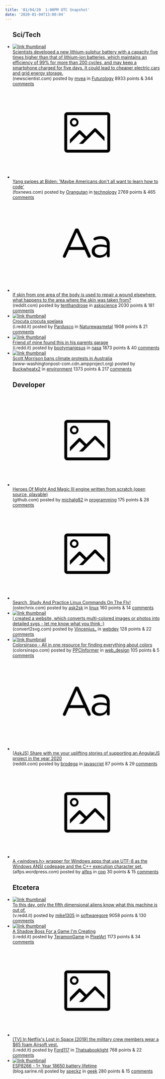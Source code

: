 ```yaml
---
title: '01/04/20  1:00PM UTC Snapshot'
date: '2020-01-04T13:00:04'
---
```

<ul>
<h2>Sci/Tech</h2>

<li><a href='https://www.newscientist.com/article/2228681-a-new-battery-could-keep-your-phone-charged-for-five-days/'><img src='https://b.thumbs.redditmedia.com/-P8IIDSt6pEkVCNGBEgsJVURvrzbzjrjkIYJDQ4OkTc.jpg' alt='link thumbnail'></a><div><div class='linkTitle'><a href='https://www.newscientist.com/article/2228681-a-new-battery-could-keep-your-phone-charged-for-five-days/'>Scientists developed a new lithium-sulphur battery with a capacity five times higher than that of lithium-ion batteries, which maintains an efficiency of 99% for more than 200 cycles, and may keep a smartphone charged for five days. It could lead to cheaper electric cars and grid energy storage.</a></div>(newscientist.com) posted by <a href='https://www.reddit.com/user/mvea'>mvea</a> in <a href='https://www.reddit.com/r/Futurology'>Futurology</a> 8933 points & 344 <a href='https://www.reddit.com/r/Futurology/comments/ejl8hy/scientists_developed_a_new_lithiumsulphur_battery/'>comments</a></div></li>

<li><a href='https://www.foxnews.com/politics/andrew-yang-joe-biden-coding'><svg version='1.1' viewBox='-34 -14 104 64' preserveAspectRatio='xMidYMid meet' xmlns='http://www.w3.org/2000/svg' xmlns:xlink='http://www.w3.org/1999/xlink'>
    <title>link thumbnail</title>
    <path d='M32,4H4A2,2,0,0,0,2,6V30a2,2,0,0,0,2,2H32a2,2,0,0,0,2-2V6A2,2,0,0,0,32,4ZM4,30V6H32V30Z'></path>
    <path d='M8.92,14a3,3,0,1,0-3-3A3,3,0,0,0,8.92,14Zm0-4.6A1.6,1.6,0,1,1,7.33,11,1.6,1.6,0,0,1,8.92,9.41Z'></path>
    <path d='M22.78,15.37l-5.4,5.4-4-4a1,1,0,0,0-1.41,0L5.92,22.9v2.83l6.79-6.79L16,22.18l-3.75,3.75H15l8.45-8.45L30,24V21.18l-5.81-5.81A1,1,0,0,0,22.78,15.37Z'></path>
    </svg></a><div><div class='linkTitle'><a href='https://www.foxnews.com/politics/andrew-yang-joe-biden-coding'>Yang swipes at Biden: 'Maybe Americans don't all want to learn how to code'</a></div>(foxnews.com) posted by <a href='https://www.reddit.com/user/Orangutan'>Orangutan</a> in <a href='https://www.reddit.com/r/technology'>technology</a> 2769 points & 465 <a href='https://www.reddit.com/r/technology/comments/ejox6x/yang_swipes_at_biden_maybe_americans_dont_all/'>comments</a></div></li>

<li><a href='https://www.reddit.com/r/askscience/comments/ejr7v9/if_skin_from_one_area_of_the_body_is_used_to/'><svg version='1.1' viewBox='-34 -12 104 64' preserveAspectRatio='xMidYMid slice' xmlns='http://www.w3.org/2000/svg' xmlns:xlink='http://www.w3.org/1999/xlink'>
    <title>text link thumbnail</title>
    <path d='M12.19,8.84a1.45,1.45,0,0,0-1.4-1h-.12a1.46,1.46,0,0,0-1.42,1L1.14,26.56a1.29,1.29,0,0,0-.14.59,1,1,0,0,0,1,1,1.12,1.12,0,0,0,1.08-.77l2.08-4.65h11l2.08,4.59a1.24,1.24,0,0,0,1.12.83,1.08,1.08,0,0,0,1.08-1.08,1.64,1.64,0,0,0-.14-.57ZM6.08,20.71l4.59-10.22,4.6,10.22Z'>
    </path>
    <path d='M32.24,14.78A6.35,6.35,0,0,0,27.6,13.2a11.36,11.36,0,0,0-4.7,1,1,1,0,0,0-.58.89,1,1,0,0,0,.94.92,1.23,1.23,0,0,0,.39-.08,8.87,8.87,0,0,1,3.72-.81c2.7,0,4.28,1.33,4.28,3.92v.5a15.29,15.29,0,0,0-4.42-.61c-3.64,0-6.14,1.61-6.14,4.64v.05c0,2.95,2.7,4.48,5.37,4.48a6.29,6.29,0,0,0,5.19-2.48V26.9a1,1,0,0,0,1,1,1,1,0,0,0,1-1.06V19A5.71,5.71,0,0,0,32.24,14.78Zm-.56,7.7c0,2.28-2.17,3.89-4.81,3.89-1.94,0-3.61-1.06-3.61-2.86v-.06c0-1.8,1.5-3,4.2-3a15.2,15.2,0,0,1,4.22.61Z'>
    </path>
    </svg></a><div><div class='linkTitle'><a href='https://www.reddit.com/r/askscience/comments/ejr7v9/if_skin_from_one_area_of_the_body_is_used_to/'>If skin from one area of the body is used to repair a wound elsewhere, what happens to the area where the skin was taken from?</a></div>(reddit.com) posted by <a href='https://www.reddit.com/user/tenthandrose'>tenthandrose</a> in <a href='https://www.reddit.com/r/askscience'>askscience</a> 2030 points & 181 <a href='https://www.reddit.com/r/askscience/comments/ejr7v9/if_skin_from_one_area_of_the_body_is_used_to/'>comments</a></div></li>

<li><a href='https://i.redd.it/0m25fmdq5m841.jpg'><img src='https://b.thumbs.redditmedia.com/aQ-MyZHl5K34b5NHALUwofDOJjLLyVBznzztelj9Onc.jpg' alt='link thumbnail'></a><div><div class='linkTitle'><a href='https://i.redd.it/0m25fmdq5m841.jpg'>Crocuta crocuta spelaea</a></div>(i.redd.it) posted by <a href='https://www.reddit.com/user/Pardusco'>Pardusco</a> in <a href='https://www.reddit.com/r/Naturewasmetal'>Naturewasmetal</a> 1908 points & 21 <a href='https://www.reddit.com/r/Naturewasmetal/comments/ejk653/crocuta_crocuta_spelaea/'>comments</a></div></li>

<li><a href='https://i.redd.it/9ms9zv7edp841.jpg'><img src='https://b.thumbs.redditmedia.com/WckiXwqmkeS9DZsGPMqjtz0ntadHR3WCW-py5gIrKcI.jpg' alt='link thumbnail'></a><div><div class='linkTitle'><a href='https://i.redd.it/9ms9zv7edp841.jpg'>Friend of mine found this in his parents garage</a></div>(i.redd.it) posted by <a href='https://www.reddit.com/user/bootymanjesus'>bootymanjesus</a> in <a href='https://www.reddit.com/r/nasa'>nasa</a> 1873 points & 40 <a href='https://www.reddit.com/r/nasa/comments/ejsrc3/friend_of_mine_found_this_in_his_parents_garage/'>comments</a></div></li>

<li><a href='https://www-washingtonpost-com.cdn.ampproject.org/c/s/www.washingtonpost.com/world/2019/11/01/australias-prime-minister-pledges-outlaw-climate-boycotts-arguing-they-threaten-economy/?outputType=amp&amp;fbclid=IwAR024yLvht-c_8bB6uviKGCvsqMFQ2FB3Q7KkhohDjdu4Vr13iyKCl--KWw'><img src='https://b.thumbs.redditmedia.com/hEIsYnq5n6b41-FfGzNtP6SDSDKX-ROOBbtT3pDZo7E.jpg' alt='link thumbnail'></a><div><div class='linkTitle'><a href='https://www-washingtonpost-com.cdn.ampproject.org/c/s/www.washingtonpost.com/world/2019/11/01/australias-prime-minister-pledges-outlaw-climate-boycotts-arguing-they-threaten-economy/?outputType=amp&amp;fbclid=IwAR024yLvht-c_8bB6uviKGCvsqMFQ2FB3Q7KkhohDjdu4Vr13iyKCl--KWw'>Scott Morrison bans climate protests in Australia</a></div>(www-washingtonpost-com.cdn.ampproject.org) posted by <a href='https://www.reddit.com/user/Buckwheatx2'>Buckwheatx2</a> in <a href='https://www.reddit.com/r/environment'>environment</a> 1373 points & 217 <a href='https://www.reddit.com/r/environment/comments/ejn8ma/scott_morrison_bans_climate_protests_in_australia/'>comments</a></div></li>

<h2>Developer</h2>

<li><a href='https://github.com/vcmi/vcmi'><svg version='1.1' viewBox='-34 -14 104 64' preserveAspectRatio='xMidYMid meet' xmlns='http://www.w3.org/2000/svg' xmlns:xlink='http://www.w3.org/1999/xlink'>
    <title>link thumbnail</title>
    <path d='M32,4H4A2,2,0,0,0,2,6V30a2,2,0,0,0,2,2H32a2,2,0,0,0,2-2V6A2,2,0,0,0,32,4ZM4,30V6H32V30Z'></path>
    <path d='M8.92,14a3,3,0,1,0-3-3A3,3,0,0,0,8.92,14Zm0-4.6A1.6,1.6,0,1,1,7.33,11,1.6,1.6,0,0,1,8.92,9.41Z'></path>
    <path d='M22.78,15.37l-5.4,5.4-4-4a1,1,0,0,0-1.41,0L5.92,22.9v2.83l6.79-6.79L16,22.18l-3.75,3.75H15l8.45-8.45L30,24V21.18l-5.81-5.81A1,1,0,0,0,22.78,15.37Z'></path>
    </svg></a><div><div class='linkTitle'><a href='https://github.com/vcmi/vcmi'>Heroes Of Might And Magic III engine written from scratch (open source, playable)</a></div>(github.com) posted by <a href='https://www.reddit.com/user/michalg82'>michalg82</a> in <a href='https://www.reddit.com/r/programming'>programming</a> 175 points & 28 <a href='https://www.reddit.com/r/programming/comments/ejuckw/heroes_of_might_and_magic_iii_engine_written_from/'>comments</a></div></li>

<li><a href='https://www.ostechnix.com/search-study-and-practice-linux-commands-on-the-fly/'><svg version='1.1' viewBox='-34 -14 104 64' preserveAspectRatio='xMidYMid meet' xmlns='http://www.w3.org/2000/svg' xmlns:xlink='http://www.w3.org/1999/xlink'>
    <title>link thumbnail</title>
    <path d='M32,4H4A2,2,0,0,0,2,6V30a2,2,0,0,0,2,2H32a2,2,0,0,0,2-2V6A2,2,0,0,0,32,4ZM4,30V6H32V30Z'></path>
    <path d='M8.92,14a3,3,0,1,0-3-3A3,3,0,0,0,8.92,14Zm0-4.6A1.6,1.6,0,1,1,7.33,11,1.6,1.6,0,0,1,8.92,9.41Z'></path>
    <path d='M22.78,15.37l-5.4,5.4-4-4a1,1,0,0,0-1.41,0L5.92,22.9v2.83l6.79-6.79L16,22.18l-3.75,3.75H15l8.45-8.45L30,24V21.18l-5.81-5.81A1,1,0,0,0,22.78,15.37Z'></path>
    </svg></a><div><div class='linkTitle'><a href='https://www.ostechnix.com/search-study-and-practice-linux-commands-on-the-fly/'>Search, Study And Practice Linux Commands On The Fly!</a></div>(ostechnix.com) posted by <a href='https://www.reddit.com/user/ask2sk'>ask2sk</a> in <a href='https://www.reddit.com/r/linux'>linux</a> 160 points & 14 <a href='https://www.reddit.com/r/linux/comments/ejsxz0/search_study_and_practice_linux_commands_on_the/'>comments</a></div></li>

<li><a href='https://convert2svg.com/'><img src='https://b.thumbs.redditmedia.com/Ha7nXG6RSMVWHZqm-RxC1YxvEonwlxnElgRMweKIlYQ.jpg' alt='link thumbnail'></a><div><div class='linkTitle'><a href='https://convert2svg.com/'>I created a website, which converts multi-colored images or photos into detailed svgs - let me know what you think :)</a></div>(convert2svg.com) posted by <a href='https://www.reddit.com/user/Vincenius_'>Vincenius_</a> in <a href='https://www.reddit.com/r/webdev'>webdev</a> 128 points & 22 <a href='https://www.reddit.com/r/webdev/comments/ejuml1/i_created_a_website_which_converts_multicolored/'>comments</a></div></li>

<li><a href='https://colorsinspo.com/'><img src='https://b.thumbs.redditmedia.com/A1aoGI8KLzFO_FVlBOSjF3h0521oBPgrnK_nH2_qjLA.jpg' alt='link thumbnail'></a><div><div class='linkTitle'><a href='https://colorsinspo.com/'>Colorsinspo - All in one resource for finding everything about colors</a></div>(colorsinspo.com) posted by <a href='https://www.reddit.com/user/PPCInformer'>PPCInformer</a> in <a href='https://www.reddit.com/r/web_design'>web_design</a> 105 points & 5 <a href='https://www.reddit.com/r/web_design/comments/ejqhyk/colorsinspo_all_in_one_resource_for_finding/'>comments</a></div></li>

<li><a href='https://www.reddit.com/r/javascript/comments/ejlpbf/askjs_share_with_me_your_uplifting_stories_of/'><svg version='1.1' viewBox='-34 -12 104 64' preserveAspectRatio='xMidYMid slice' xmlns='http://www.w3.org/2000/svg' xmlns:xlink='http://www.w3.org/1999/xlink'>
    <title>text link thumbnail</title>
    <path d='M12.19,8.84a1.45,1.45,0,0,0-1.4-1h-.12a1.46,1.46,0,0,0-1.42,1L1.14,26.56a1.29,1.29,0,0,0-.14.59,1,1,0,0,0,1,1,1.12,1.12,0,0,0,1.08-.77l2.08-4.65h11l2.08,4.59a1.24,1.24,0,0,0,1.12.83,1.08,1.08,0,0,0,1.08-1.08,1.64,1.64,0,0,0-.14-.57ZM6.08,20.71l4.59-10.22,4.6,10.22Z'>
    </path>
    <path d='M32.24,14.78A6.35,6.35,0,0,0,27.6,13.2a11.36,11.36,0,0,0-4.7,1,1,1,0,0,0-.58.89,1,1,0,0,0,.94.92,1.23,1.23,0,0,0,.39-.08,8.87,8.87,0,0,1,3.72-.81c2.7,0,4.28,1.33,4.28,3.92v.5a15.29,15.29,0,0,0-4.42-.61c-3.64,0-6.14,1.61-6.14,4.64v.05c0,2.95,2.7,4.48,5.37,4.48a6.29,6.29,0,0,0,5.19-2.48V26.9a1,1,0,0,0,1,1,1,1,0,0,0,1-1.06V19A5.71,5.71,0,0,0,32.24,14.78Zm-.56,7.7c0,2.28-2.17,3.89-4.81,3.89-1.94,0-3.61-1.06-3.61-2.86v-.06c0-1.8,1.5-3,4.2-3a15.2,15.2,0,0,1,4.22.61Z'>
    </path>
    </svg></a><div><div class='linkTitle'><a href='https://www.reddit.com/r/javascript/comments/ejlpbf/askjs_share_with_me_your_uplifting_stories_of/'>[AskJS] Share with me your uplifting stories of supporting an AngularJS project in the year 2020</a></div>(reddit.com) posted by <a href='https://www.reddit.com/user/brodega'>brodega</a> in <a href='https://www.reddit.com/r/javascript'>javascript</a> 87 points & 29 <a href='https://www.reddit.com/r/javascript/comments/ejlpbf/askjs_share_with_me_your_uplifting_stories_of/'>comments</a></div></li>

<li><a href='https://alfps.wordpress.com/2020/01/03/a-windows-h-wrapper-for-utf-8-windows-apps/'><svg version='1.1' viewBox='-34 -14 104 64' preserveAspectRatio='xMidYMid meet' xmlns='http://www.w3.org/2000/svg' xmlns:xlink='http://www.w3.org/1999/xlink'>
    <title>link thumbnail</title>
    <path d='M32,4H4A2,2,0,0,0,2,6V30a2,2,0,0,0,2,2H32a2,2,0,0,0,2-2V6A2,2,0,0,0,32,4ZM4,30V6H32V30Z'></path>
    <path d='M8.92,14a3,3,0,1,0-3-3A3,3,0,0,0,8.92,14Zm0-4.6A1.6,1.6,0,1,1,7.33,11,1.6,1.6,0,0,1,8.92,9.41Z'></path>
    <path d='M22.78,15.37l-5.4,5.4-4-4a1,1,0,0,0-1.41,0L5.92,22.9v2.83l6.79-6.79L16,22.18l-3.75,3.75H15l8.45-8.45L30,24V21.18l-5.81-5.81A1,1,0,0,0,22.78,15.37Z'></path>
    </svg></a><div><div class='linkTitle'><a href='https://alfps.wordpress.com/2020/01/03/a-windows-h-wrapper-for-utf-8-windows-apps/'>A &lt;windows.h&gt; wrapper for Windows apps that use UTF-8 as the Windows ANSI codepage and the C++ execution character set.</a></div>(alfps.wordpress.com) posted by <a href='https://www.reddit.com/user/alfps'>alfps</a> in <a href='https://www.reddit.com/r/cpp'>cpp</a> 30 points & 15 <a href='https://www.reddit.com/r/cpp/comments/ejtcot/a_windowsh_wrapper_for_windows_apps_that_use_utf8/'>comments</a></div></li>

<h2>Etcetera</h2>

<li><a href='https://v.redd.it/b8ojb47dlo841'><img src='https://b.thumbs.redditmedia.com/5vKHULyyZTyIB_03W-xJckl_D_nqqUbOL7NNjLb1mDk.jpg' alt='link thumbnail'></a><div><div class='linkTitle'><a href='https://v.redd.it/b8ojb47dlo841'>To this day, only the fifth dimensional aliens know what this machine is out of.</a></div>(v.redd.it) posted by <a href='https://www.reddit.com/user/mike1305'>mike1305</a> in <a href='https://www.reddit.com/r/softwaregore'>softwaregore</a> 9058 points & 130 <a href='https://www.reddit.com/r/softwaregore/comments/ejqxot/to_this_day_only_the_fifth_dimensional_aliens/'>comments</a></div></li>

<li><a href='https://i.redd.it/ipgiqxt5ko841.png'><img src='https://a.thumbs.redditmedia.com/IaWrsoaTLxW5DZsh7lLWNPQ6QYb47XbYidHurHIfeK4.jpg' alt='link thumbnail'></a><div><div class='linkTitle'><a href='https://i.redd.it/ipgiqxt5ko841.png'>A Shadow Boss For a Game I'm Creating</a></div>(i.redd.it) posted by <a href='https://www.reddit.com/user/TeramonGame'>TeramonGame</a> in <a href='https://www.reddit.com/r/PixelArt'>PixelArt</a> 1173 points & 34 <a href='https://www.reddit.com/r/PixelArt/comments/ejqukd/a_shadow_boss_for_a_game_im_creating/'>comments</a></div></li>

<li><a href='https://i.redd.it/vavi86unpo841.jpg'><svg version='1.1' viewBox='-34 -14 104 64' preserveAspectRatio='xMidYMid meet' xmlns='http://www.w3.org/2000/svg' xmlns:xlink='http://www.w3.org/1999/xlink'>
    <title>link thumbnail</title>
    <path d='M32,4H4A2,2,0,0,0,2,6V30a2,2,0,0,0,2,2H32a2,2,0,0,0,2-2V6A2,2,0,0,0,32,4ZM4,30V6H32V30Z'></path>
    <path d='M8.92,14a3,3,0,1,0-3-3A3,3,0,0,0,8.92,14Zm0-4.6A1.6,1.6,0,1,1,7.33,11,1.6,1.6,0,0,1,8.92,9.41Z'></path>
    <path d='M22.78,15.37l-5.4,5.4-4-4a1,1,0,0,0-1.41,0L5.92,22.9v2.83l6.79-6.79L16,22.18l-3.75,3.75H15l8.45-8.45L30,24V21.18l-5.81-5.81A1,1,0,0,0,22.78,15.37Z'></path>
    </svg></a><div><div class='linkTitle'><a href='https://i.redd.it/vavi86unpo841.jpg'>[TV] In Netflix's Lost in Space [2019] the military crew members wear a $65 foam Airsoft vest.</a></div>(i.redd.it) posted by <a href='https://www.reddit.com/user/Ford117'>Ford117</a> in <a href='https://www.reddit.com/r/Thatsabooklight'>Thatsabooklight</a> 768 points & 22 <a href='https://www.reddit.com/r/Thatsabooklight/comments/ejr9a2/tv_in_netflixs_lost_in_space_2019_the_military/'>comments</a></div></li>

<li><a href='https://blog.sarine.nl/2020/01/01/1-year-sensor.html'><img src='https://b.thumbs.redditmedia.com/CGJr7fWQJVSWC88zDAwkPR1sUB7DTPAsJAZ-OCVVBvg.jpg' alt='link thumbnail'></a><div><div class='linkTitle'><a href='https://blog.sarine.nl/2020/01/01/1-year-sensor.html'>ESP8266 - 1+ Year 18650 battery lifetime</a></div>(blog.sarine.nl) posted by <a href='https://www.reddit.com/user/speckz'>speckz</a> in <a href='https://www.reddit.com/r/geek'>geek</a> 280 points & 15 <a href='https://www.reddit.com/r/geek/comments/ejfqgd/esp8266_1_year_18650_battery_lifetime/'>comments</a></div></li>

</ul>
